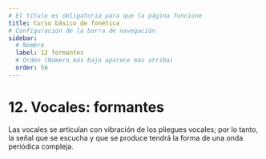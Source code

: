 ```yaml
---
# El título es obligatorio para que la página funcione
title: Curso básico de fonética
# Configuracion de la barra de navegación
sidebar:
  # Nombre
  label: 12 formantes
  # Orden (Número más bajo aparece más arriba)
  order: 56
---
```

# 12. Vocales: formantes

Las vocales se articulan con vibración de los pliegues vocales; por lo tanto, la señal que se escucha y que se produce tendrá la forma de una onda periódica compleja.
